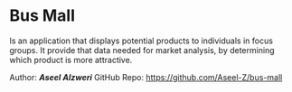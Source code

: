 # Bus Mall

Is an application that displays potential products to individuals in focus groups. It provide that data needed for market analysis, by determining which product is more attractive.

Author: ***Aseel Alzweri***
GitHub Repo: https://github.com/Aseel-Z/bus-mall